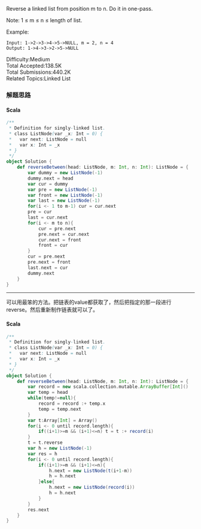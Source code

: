 Reverse a linked list from position m to n. Do it in one-pass.

Note: 1 ≤ m ≤ n ≤ length of list.

Example:
```
Input: 1->2->3->4->5->NULL, m = 2, n = 4
Output: 1->4->3->2->5->NULL
```

Difficulty:Medium  
Total Accepted:138.5K  
Total Submissions:440.2K  
Related Topics:Linked List

### 解题思路
#### Scala
```scala
/**
 * Definition for singly-linked list.
 * class ListNode(var _x: Int = 0) {
 *   var next: ListNode = null
 *   var x: Int = _x
 * }
 */
object Solution {
    def reverseBetween(head: ListNode, m: Int, n: Int): ListNode = {
        var dummy = new ListNode(-1)
        dummy.next = head
        var cur = dummy
        var pre = new ListNode(-1)
        var front = new ListNode(-1)
        var last = new ListNode(-1)
        for(i <- 1 to m-1) cur = cur.next
        pre = cur
        last = cur.next
        for(i <- m to n){
            cur = pre.next
            pre.next = cur.next
            cur.next = front
            front = cur
        }
        cur = pre.next
        pre.next = front
        last.next = cur
        dummy.next
    }
}
```
---

可以用最笨的方法。把链表的value都获取了，然后把指定的那一段进行reverse。然后重新制作链表就可以了。
#### Scala
```scala
/**
 * Definition for singly-linked list.
 * class ListNode(var _x: Int = 0) {
 *   var next: ListNode = null
 *   var x: Int = _x
 * }
 */
object Solution {
    def reverseBetween(head: ListNode, m: Int, n: Int): ListNode = {
        var record = new scala.collection.mutable.ArrayBuffer[Int]()
        var temp = head
        while(temp!=null){
            record = record :+ temp.x
            temp = temp.next
        }
        var t:Array[Int] = Array()
        for(i <- 0 until record.length){
            if((i+1)>=m && (i+1)<=n) t = t :+ record(i)
        }
        t = t.reverse
        var h = new ListNode(-1)
        var res = h
        for(i <- 0 until record.length){
            if((i+1)>=m && (i+1)<=n){
                h.next = new ListNode(t(i+1-m))
                h = h.next
            }else{
                h.next = new ListNode(record(i))
                h = h.next
            }
        }
        res.next
    }
}
```